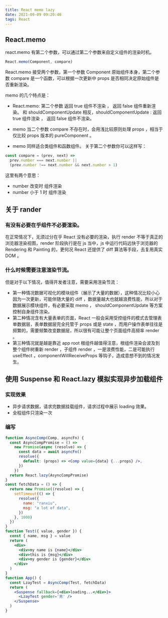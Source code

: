 ```yaml
---
title: React memo lazy
date: 2021-09-09 09:20:46
tags: React
---
```


## React.memo

react.memo 有第二个参数，可以通过第二个参数来自定义组件的渲染时机。

```jsx
React.memo(Component, compare)
```

React.memo 接受两个参数，第一个参数 Component 原始组件本身，第二个参数 compare 是一个函数，可以根据一次更新中 props 是否相同决定原始组件是否重新渲染。

memo 的几个特点是：

- React.memo: 第二个参数 返回 true 组件不渲染 ， 返回 false 组件重新渲染。
  和 shouldComponentUpdate 相反，shouldComponentUpdate : 返回 true 组件渲染 ， 返回 false 组件不渲染。

- memo 当二个参数 compare 不存在时，会用浅比较原则处理 props ，相当于仅比较 props 版本的 pureComponent 。
- memo 同样适合类组件和函数组件。
  关于第二个参数你可以这样写：

```jsx
const compare = (prev, next) =>
  prev.number === next.number ||
  (prev.number !== next.number && next.number > 1)
```

这里有两个意思：

- number 改变时 组件渲染
- number 小于 1 时 组件渲染

## 关于 rander

### 有没有必要在乎组件不必要渲染。

在正常情况下，无须过分在乎 React 没有必要的渲染，执行 render 不等于真正的浏览器渲染视图，render 阶段执行是在 js 当中，js 中运行代码远快于浏览器的 Rendering 和 Painting 的，更何况 React 还提供了 diff 算法等手段，去复用真实 DOM 。

### 什么时候需要注意渲染节流。

但是对于以下情况，值得开发者注意，需要采用渲染节流：

- 第一种情况数据可视化的模块组件（展示了大量的数据），这种情况比较小心因为一次更新，可能伴随大量的 diff ，数据量越大也就越浪费性能，所以对于数据展示模块组件，有必要采取 memo ， shouldComponentUpdate 等方案控制自身组件渲染。
- 第二种情况含有大量表单的页面，React 一般会采用受控组件的模式去管理表单数据层，表单数据层完全托管于 props 或是 state ，而用户操作表单往往是频繁的，需要频繁改变数据层，所以很有可能让整个页面组件高频率 render 。
- 第三种情况就是越是靠近 app root 根组件越值得注意，根组件渲染会波及到整个组件树重新 render ，子组件 render ，一是浪费性能，二是可能执行 useEffect ，componentWillReceiveProps 等钩子，造成意想不到的情况发生。

## 使用 Suspense 和 React.lazy 模拟实现异步加载组件

### 实现效果

- 异步请求数据，请求完数据挂载组件，请求过程中展示 loading 效果。
- 全程组件只渲染一次

### 编写

```jsx
function AsyncComp(Comp, asyncFn) {
  const AsyncCompPromise = () =>
    new Promise(async (resolve) => {
      const data = await asyncFn()
      resolve({
        default: (props) => <Comp value={data} {...props} />,
      })
    })
  return React.lazy(AsyncCompPromise)
}
const fetchData = () => {
  return new Promise((resolve) => {
    setTimeout(() => {
      resolve({
        name: "ranxiu",
        msg: "a lot of data",
      })
    }, 1000)
  })
}
function Test({ value, gender }) {
  const { name, msg } = value
  return (
    <div>
      <div>my name is {name}</div>
      <div>this is {msg}</div>
      <div>my gender is {gender}</div>
    </div>
  )
}
function App() {
  const LzayTest = AsyncComp(Test, fetchData)
  return (
    <Suspense fallback={<div>loading...</div>}>
      <LzayTest gender='男' />
    </Suspense>
  )
}
```
